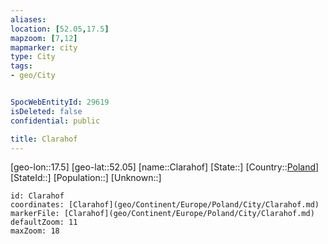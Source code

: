 ```yaml
---
aliases: 
location: [52.05,17.5]
mapzoom: [7,12] 
mapmarker: city 
type: City
tags:
- geo/City


SpocWebEntityId: 29619
isDeleted: false
confidential: public

title: Clarahof
---
```

[geo-lon::17.5]
[geo-lat::52.05]
[name::Clarahof]
[State::]
[Country::[Poland](geo/Continent/Europe/Poland.md)]
[StateId::]
[Population::]
[Unknown::]


```leaflet
id: Clarahof
coordinates: [Clarahof](geo/Continent/Europe/Poland/City/Clarahof.md)
markerFile: [Clarahof](geo/Continent/Europe/Poland/City/Clarahof.md)
defaultZoom: 11 
maxZoom: 18
```


